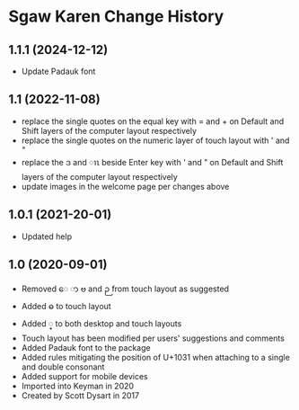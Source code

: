 Sgaw Karen Change History
====================

1.1.1 (2024-12-12)
------------------
* Update Padauk font

1.1 (2022-11-08)
----------------
* replace the single quotes on the equal key with = and + on Default and Shift layers of the computer layout respectively
* replace the single quotes on the numeric layer of touch layout with ' and " 
* replace the ဒ and ၢၤ beside Enter key with ' and " on Default and Shift layers of the computer layout respectively
* update images in the welcome page per changes above

1.0.1 (2021-20-01)
----------------
* Updated help

1.0 (2020-09-01)
----------------
* Removed ​ေ ာ ဗ and ဉ from touch layout as suggested
* Added ဓ to touch layout
* Added ္ to both desktop and touch layouts
* Touch layout has been modified per users' suggestions and comments
* Added Padauk font to the package
* Added rules mitigating the position of U+1031 when attaching to a single and double consonant
* Added support for mobile devices
* Imported into Keyman in 2020
* Created by Scott Dysart in 2017
